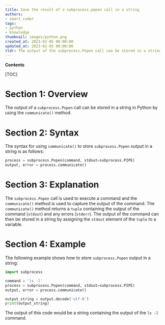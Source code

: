 ```yaml
---
title: Save the result of a subprocess.popen call in a string
authors:
- smart_coder
tags:
- python
- knowledge
thumbnail: images/python.png
created_at: 2023-02-05 00:00:00
updated_at: 2023-02-05 00:00:00
tldr: The output of the subprocess.Popen call can be stored in a string by using the communicate() method.
---
```


**Contents**

[TOC]

# Section 1: Overview
The output of a `subprocess.Popen` call can be stored in a string in Python by using the `communicate()` method.

# Section 2: Syntax
The syntax for using `communicate()` to store `subprocess.Popen` output in a string is as follows:

```python
process = subprocess.Popen(command, stdout=subprocess.PIPE)
output, error = process.communicate()
```

# Section 3: Explanation
The `subprocess.Popen` call is used to execute a command and the `communicate()` method is used to capture the output of the command. The `communicate()` method returns a `tuple` containing the output of the command (`stdout`) and any errors (`stderr`). The output of the command can then be stored in a string by assigning the `stdout` element of the `tuple` to a variable.

# Section 4: Example
The following example shows how to store `subprocess.Popen` output in a string:

```python
import subprocess

command = 'ls -l'
process = subprocess.Popen(command, stdout=subprocess.PIPE)
output, error = process.communicate()

output_string = output.decode('utf-8')
print(output_string)
```

The output of this code would be a string containing the output of the `ls -l` command.
